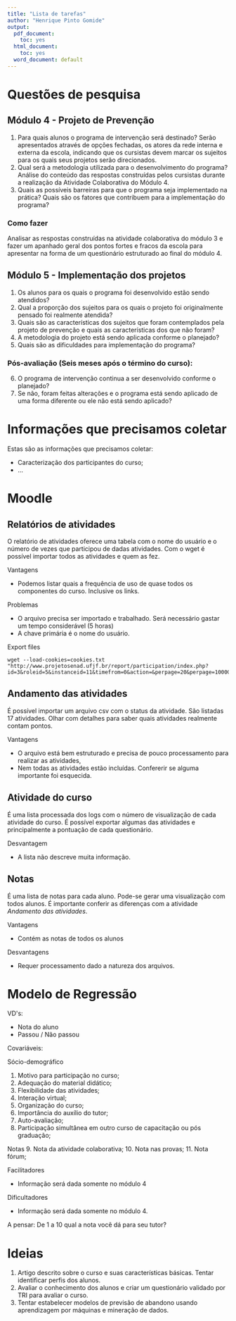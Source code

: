 ```yaml
---
title: "Lista de tarefas"
author: "Henrique Pinto Gomide"
output:
  pdf_document:
    toc: yes
  html_document:
    toc: yes
  word_document: default
---
```



# Questões de pesquisa

## Módulo 4 - Projeto de Prevenção

1. Para quais alunos o programa de intervenção será destinado?
Serão apresentados através de opções fechadas, os atores da rede interna e externa da escola, indicando que os cursistas devem marcar os sujeitos para os quais seus projetos serão direcionados.
2. Qual será a metodologia utilizada para o desenvolvimento do programa?
Análise do conteúdo das respostas construídas pelos cursistas durante a realização da Atividade Colaborativa do Módulo 4.
3. Quais as possíveis barreiras para que o programa seja implementado na prática? Quais são os fatores que contribuem para a implementação do programa?

### Como fazer
Analisar as respostas construídas na atividade colaborativa do módulo 3 e fazer um apanhado geral dos pontos fortes e fracos da escola para apresentar na forma de um questionário estruturado ao final do módulo 4. 

## Módulo 5 - Implementação dos projetos

1. Os alunos para os quais o programa foi desenvolvido estão sendo atendidos? 
2. Qual a proporção dos sujeitos para os quais o projeto foi originalmente pensado foi realmente atendida?
3. Quais são as características dos sujeitos que foram contemplados pela projeto de prevenção e quais as características dos que não foram? 
4. A metodologia do projeto está sendo aplicada conforme o planejado? 
5. Quais são as dificuldades para implementação do programa? 

### Pós-avaliação (Seis meses após o término do curso):

6. O programa de intervenção continua a ser desenvolvido conforme o planejado?
7. Se não, foram feitas alterações e o programa está sendo aplicado de uma forma diferente ou ele não está sendo aplicado?

# Informações que precisamos coletar

Estas são as informações que precisamos coletar:

* Caracterização dos participantes do curso;
* ...

# Moodle

## Relatórios de atividades
O relatório de atividades oferece uma tabela com o nome do usuário e o número de vezes que participou de dadas atividades. Com o wget é possível importar todos as atividades e quem as fez.

Vantagens

* Podemos listar quais a frequência de uso de quase todos os componentes do curso. Inclusive os links.

Problemas

* O arquivo precisa ser importado e trabalhado. Será necessário gastar um tempo considerável (5 horas)
* A chave primária é o nome do usuário.

Export files 

```{r}
wget --load-cookies=cookies.txt "http://www.projetosenad.ufjf.br/report/participation/index.php?id=3&roleid=5&instanceid=11&timefrom=0&action=&perpage=20&perpage=10000"
```


## Andamento das atividades

É possível importar um arquivo csv com o status da atividade. São listadas 17 atividades. Olhar com detalhes para saber quais atividades realmente contam pontos.

Vantagens

* O arquivo está bem estruturado e precisa de pouco processamento para realizar as atividades,
* Nem todas as atividades estão incluídas. Confererir se alguma importante foi esquecida.


## Atividade do curso

É uma lista processada dos logs com o número de visualização de cada atividade do curso. É possível exportar algumas das atividades e principalmente a pontuação de cada questionário.

Desvantagem

* A lista não descreve muita informação. 

## Notas

É uma lista de notas para cada aluno. Pode-se gerar uma visualização com todos alunos. É importante conferir as diferenças com a atividade _Andamento das atividades_.

Vantagens

* Contém as notas de todos os alunos

Desvantagens

* Requer processamento dado a natureza dos arquivos.


# Modelo de Regressão

VD's:

* Nota do aluno
* Passou / Não passou

Covariáveis:

Sócio-demográfico
1. Motivo para participação no curso;
2. Adequação do material didático;
3. Flexibilidade das atividades;
4. Interação virtual;
5. Organização do curso;
6. Importância do auxílio do tutor;
7. Auto-avaliação;
8. Participação simultânea em outro curso de capacitação ou pós graduação;

Notas
9.  Nota da atividade colaborativa;
10. Nota nas provas;
11. Nota fórum;	

Facilitadores
* Informação será dada somente no módulo 4

Dificultadores
* Informação será dada somente no módulo 4.

A pensar:
De 1 a 10 qual a nota você dá para seu tutor?


# Ideias

1. Artigo descrito sobre o curso e suas características básicas. Tentar identificar perfis dos alunos.
2. Avaliar o conhecimento dos alunos e criar um questionário validado por TRI para avaliar o curso.
3. Tentar estabelecer modelos de previsão de abandono usando aprendizagem por máquinas e mineração de dados.


